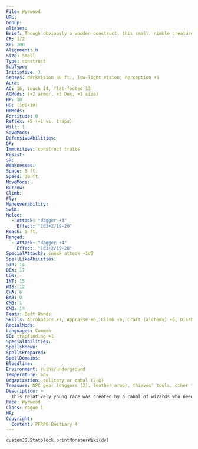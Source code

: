 ```yaml
---
File: Wyrwood
URL: 
Group: 
aliases: 
Brief: Though obviously a wooden construct, this small, nimble creature moves fluidly and purposefully.
CR: 1/2
XP: 200
Alignment: N
Size: Small
Type: construct
SubType: 
Initiative: 3
Senses: darkvision 60 ft., low-light vision; Perception +5
Aura: 
AC: 16, touch 14, flat-footed 13
ACMods: (+2 armor, +3 Dex, +1 size)
HP: 18
HD: (1d8+10)
HPMods: 
Fortitude: 0
Reflex: +5 (+1 vs. traps)
Will: 1
SaveMods: 
DefensiveAbilities: 
DR: 
Immunities: construct traits
Resist: 
SR: 
Weaknesses: 
Space: 5 ft.
Speed: 30 ft.
MoveMods: 
Burrow: 
Climb: 
Fly: 
Maneuverability: 
Swim: 
Melee: 
  - Attack: "dagger +3"
    Effect: "1d3+2/19-20"
Reach: 5 ft.
Ranged: 
  - Attack: "dagger +4"
    Effect: "1d3+2/19-20"
SpecialAttacks: sneak attack +1d6
SpellLikeAbilities: 
STR: 14
DEX: 17
CON: -
INT: 15
WIS: 12
CHA: 6
BAB: 0
CMB: 1
CMD: 14
Feats: Deft Hands
Skills: Acrobatics +7, Appraise +6, Climb +6, Craft (alchemy) +6, Disable Device +9, Escape Artist +7, Knowledge (dungeoneering) +6, Perception +5, Sleight of Hand +9, Stealth +11, Use Magic Device +2
RacialMods: 
Languages: Common
SQ: trapfinding +1
SpecialAbilities: 
SpellsKnown: 
SpellsPrepared: 
SpellDomains: 
Bloodline: 
Environment: ruins/underground
Temperature: any
Organization: solitary or cabal (2-8)
Treasure: NPC gear (daggers [2], leather armor, thieves' tools, other treasure)
Description: >
  This relatively young race was created by a cabal of wizards who needed nimble and skilled construct servants to do their dirty work. This cabal was interested in creating magical machines, so they built their tools to be small, agile, and clever. Over time, the cabal pushed the limits too far and created minions with free will, and these first wyrwoods began to question why they were involved in their masters' petty intrigues. When the wizards forced the wyrwoods to fight each other as proxies for the wizards themselves, the constructs instead killed their creators and stole the notes on how to create more of their kind, allowing them to perpetuate their race. Wyrwoods are secretive and somewhat xenophobic, and can seem cold and calculating to others-a trait that could earn respect or enmity, depending on the audience. Purely rational and unemotional, wyrwoods see the survival of their race as their primary goal. Even the rare wyrwood who understands the point of empathy and altruism sees such concepts as mere tools to help ensure its own survival or that of its people. All wyrwoods know how to create more of their kind, and they keep the details of their construction process secret from other creatures to make sure their race is never again enslaved. Most wyrwoods are wizards or rogues. The few who are inclined to worship tend to revere lawful deities with strict codes of behavior, which they follow to the letter rather than the spirit.  WYRWOOD CHARACTERS Wyrwood are defined by their class levels-they do not possess racial Hit Dice. All wyrwoods have the following racial traits.  +2 Dexterity, +2 Intelligence, -2 Charisma: Wyrwoods are quick and calculating. As constructs, wyrwoods do not have a Constitution score. Normal Speed: Wyrwoods have a base speed of 30 feet.  Small: Wyrwoods are Small creatures and gain a +1 size bonus on attack rolls, a -1 penalty on combat maneuver checks and to combat maneuver defense, a +2 bonus on Fly checks, and a +4 size bonus on Stealth checks.  Darkvision 60 ft.: Wyrwoods can see in the dark up to 60 feet.  Low-Light Vision: Wyrwoods have low-light vision.  Languages: Wyrwoods speak Common. A wyrwood with a high Intelligence score can choose from the following: Draconic, Dwarven, Elven, Gnome, Goblin, or Orc.
Race: Wyrwood
Class: rogue 1
MR: 
Copyright:
  Content: PFRPG Bestiary 4
---
```

```dataviewjs
customJS.Statblock.printMonsterWiki(dv)
```
